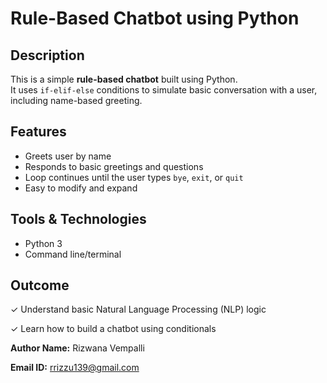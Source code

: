 # Rule-Based Chatbot using Python 

## Description
This is a simple **rule-based chatbot** built using Python.  
It uses `if-elif-else` conditions to simulate basic conversation with a user, including name-based greeting.

##  Features
- Greets user by name
- Responds to basic greetings and questions
- Loop continues until the user types `bye`, `exit`, or `quit`
- Easy to modify and expand

## Tools & Technologies
- Python 3
- Command line/terminal

## Outcome

 ✓ Understand basic Natural Language Processing (NLP) logic

 ✓ Learn how to build a chatbot using conditionals

 **Author Name:** Rizwana Vempalli 

 **Email ID:** rrizzu139@gmail.com
